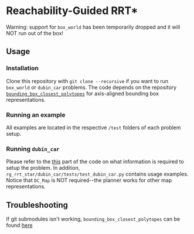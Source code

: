 # Reachability-Guided RRT*
Warning: support for `box_world` has been temporarily dropped and it will NOT run out of the box!

## Usage

### Installation
Clone this repository with `git clone --recursive` if you want to run `box_world` or `dubin_car` problems. The code depends on the repository [`bounding_box_closest_polytopes`](https://github.com/wualbert/bounding_box_closest_polytope.git "wualbert/bounding_box_closest_polytope") for axis-aligned bounding box representations.

### Running an example
All examples are located in the respective `/test` folders of each problem setup.

### Running `dubin_car`
Please refer to the [this](https://github.mit.edu/rss2019-14/rg_rrt_star/blob/fcaa738f33fbe5be585b33ce36080c8b946d9add/dubin_car/dubin_car_rg_rrt_star.py#L298) part of the code on what information is required to setup the problem. In addition, `rg_rrt_star/dubin_car/tests/test_dubin_car.py` contains usage examples. Notice that `DC_Map` is NOT required--the planner works for other map representations.

## Troubleshooting
If git submodules isn't working, `bounding_box_closest_polytopes` can be found [here](https://github.com/wualbert/bounding_box_closest_polytope.git "wualbert/bounding_box_closest_polytope")
